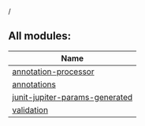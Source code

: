 /

## All modules:

| Name |
|---|
| [annotation-processor](annotation-processor/index.md) |  |
| [annotations](annotations/index.md) |  |
| [junit-jupiter-params-generated](junit-jupiter-params-generated/index.md) |  |
| [validation](validation/index.md) |  |

